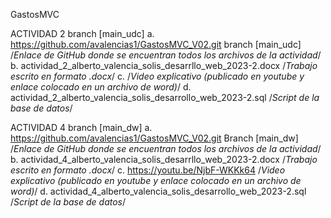 GastosMVC

ACTIVIDAD 2 branch [main_udc]
a.  https://github.com/avalencias1/GastosMVC_V02.git  branch [main_udc] /*Enlace de GitHub donde se encuentran todos los archivos de la actividad*/
b. actividad_2_alberto_valencia_solis_desarrllo_web_2023-2.docx  /*Trabajo escrito en formato .docx*/
c.   /*Video explicativo (publicado en youtube y enlace colocado en un archivo de word)*/
d. actividad_2_alberto_valencia_solis_desarrollo_web_2023-2.sql  /*Script de la base de datos*/

ACTIVIDAD 4 branch [main_dw]
a.  https://github.com/avalencias1/GastosMVC_V02.git Branch [main_dw]   /*Enlace de GitHub donde se encuentran todos los archivos de la actividad*/
b. actividad_4_alberto_valencia_solis_desarrllo_web_2023-2.docx  /*Trabajo escrito en formato .docx*/
c. https://youtu.be/NjbF-WKKk64  /*Video explicativo (publicado en youtube y enlace colocado en un archivo de word)*/
d. actividad_4_alberto_valencia_solis_desarrollo_web_2023-2.sql  /*Script de la base de datos*/





